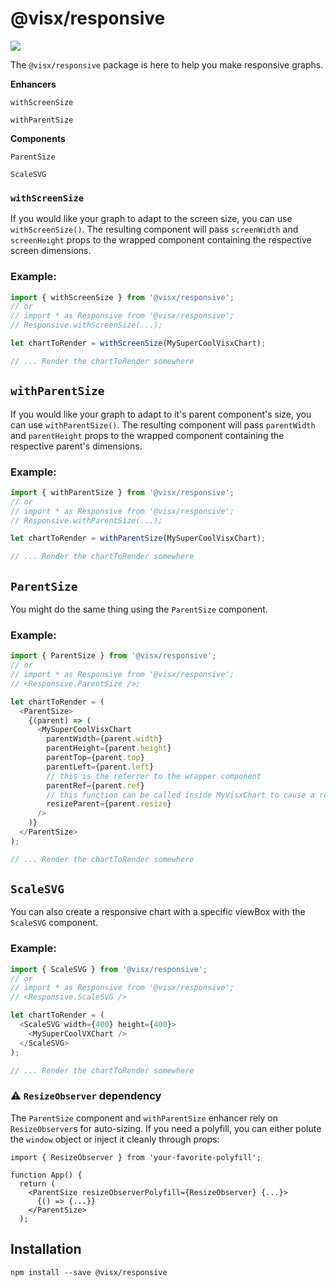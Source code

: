 # @visx/responsive

<a title="@visx/responsive npm downloads" href="https://www.npmjs.com/package/@visx/responsive">
  <img src="https://img.shields.io/npm/dm/@visx/responsive.svg?style=flat-square" />
</a>

The `@visx/responsive` package is here to help you make responsive graphs.

**Enhancers**

`withScreenSize`

`withParentSize`

**Components**

`ParentSize`

`ScaleSVG`

### `withScreenSize`

If you would like your graph to adapt to the screen size, you can use `withScreenSize()`. The
resulting component will pass `screenWidth` and `screenHeight` props to the wrapped component
containing the respective screen dimensions.

### Example:

```js
import { withScreenSize } from '@visx/responsive';
// or
// import * as Responsive from '@visx/responsive';
// Responsive.withScreenSize(...);

let chartToRender = withScreenSize(MySuperCoolVisxChart);

// ... Render the chartToRender somewhere
```

## `withParentSize`

If you would like your graph to adapt to it's parent component's size, you can use
`withParentSize()`. The resulting component will pass `parentWidth` and `parentHeight` props to the
wrapped component containing the respective parent's dimensions.

### Example:

```js
import { withParentSize } from '@visx/responsive';
// or
// import * as Responsive from '@visx/responsive';
// Responsive.withParentSize(...);

let chartToRender = withParentSize(MySuperCoolVisxChart);

// ... Render the chartToRender somewhere
```

## `ParentSize`

You might do the same thing using the `ParentSize` component.

### Example:

```js
import { ParentSize } from '@visx/responsive';
// or
// import * as Responsive from '@visx/responsive';
// <Responsive.ParentSize />;

let chartToRender = (
  <ParentSize>
    {(parent) => (
      <MySuperCoolVisxChart
        parentWidth={parent.width}
        parentHeight={parent.height}
        parentTop={parent.top}
        parentLeft={parent.left}
        // this is the referrer to the wrapper component
        parentRef={parent.ref}
        // this function can be called inside MyVisxChart to cause a resize of the wrapper component
        resizeParent={parent.resize}
      />
    )}
  </ParentSize>
);

// ... Render the chartToRender somewhere
```

## `ScaleSVG`

You can also create a responsive chart with a specific viewBox with the `ScaleSVG` component.

### Example:

```js
import { ScaleSVG } from '@visx/responsive';
// or
// import * as Responsive from '@visx/responsive';
// <Responsive.ScaleSVG />

let chartToRender = (
  <ScaleSVG width={400} height={400}>
    <MySuperCoolVXChart />
  </ScaleSVG>
);

// ... Render the chartToRender somewhere
```

### ⚠️ `ResizeObserver` dependency

The `ParentSize` component and `withParentSize` enhancer rely on `ResizeObserver`s for auto-sizing.
If you need a polyfill, you can either polute the `window` object or inject it cleanly through
props:

```tsx
import { ResizeObserver } from 'your-favorite-polyfill';

function App() {
  return (
    <ParentSize resizeObserverPolyfill={ResizeObserver} {...}>
      {() => {...}}
    </ParentSize>
  );
```

## Installation

```
npm install --save @visx/responsive
```
